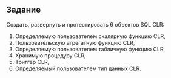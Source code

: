## Задание 

Создать, развернуть и протестировать 6 объектов SQL CLR: 
1. Определяемую пользователем скалярную функцию CLR, 
2. Пользовательскую агрегатную функцию CLR, 
3. Определяемую пользователем табличную функцию CLR, 
4. Хранимую процедуру CLR, 
5. Триггер CLR,
6. Определяемый пользователем тип данных CLR. 
